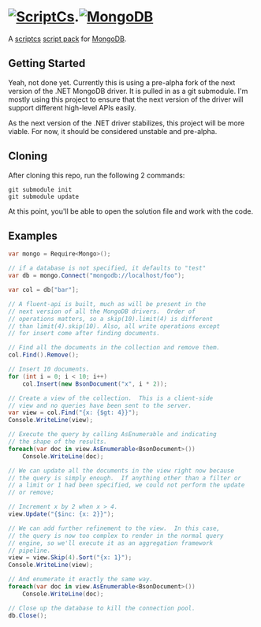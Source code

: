 # [![ScriptCs](https://secure.gravatar.com/avatar/5c754f646971d8bc800b9d4057931938?s=200)](http://scriptcs.net/).[![MongoDB](http://info.10gen.com/rs/10gen/images/MongoDB_Logo_Full.png)](http://mongodb.org/)

A [scriptcs](https://github.com/scriptcs/scriptcs) 
[script pack](https://github.com/scriptcs/scriptcs/wiki/Script-Packs-master-list) 
for [MongoDB](https://github.com/mongodb/mongo-csharp-driver).

## Getting Started

Yeah, not done yet.  Currently this is using a pre-alpha fork of the next 
version of the .NET MongoDB driver.  It is pulled in as a git submodule.  I'm mostly using
this project to ensure that the next version of the driver will support different
high-level APIs easily. 

As the next version of the .NET driver stabilizes, this project will be more viable.
For now, it should be considered unstable and pre-alpha.

## Cloning

After cloning this repo, run the following 2 commands:

	git submodule init
	git submodule update

At this point, you'll be able to open the solution file and work with the code.

## Examples

```csharp
var mongo = Require<Mongo>();

// if a database is not specified, it defaults to "test"
var db = mongo.Connect("mongodb://localhost/foo");

var col = db["bar"];

// A fluent-api is built, much as will be present in the 
// next version of all the MongoDB drivers.  Order of
// operations matters, so a skip(10).limit(4) is different
// than limit(4).skip(10). Also, all write operations except 
// for insert come after finding documents.

// Find all the documents in the collection and remove them.
col.Find().Remove();

// Insert 10 documents.
for (int i = 0; i < 10; i++)
	col.Insert(new BsonDocument("x", i * 2));

// Create a view of the collection.  This is a client-side
// view and no queries have been sent to the server.
var view = col.Find("{x: {$gt: 4}}");
Console.WriteLine(view);

// Execute the query by calling AsEnumerable and indicating
// the shape of the results.
foreach(var doc in view.AsEnumerable<BsonDocument>()) 
	Console.WriteLine(doc);

// We can update all the documents in the view right now because
// the query is simply enough.  If anything other than a filter or 
// a limit or 1 had been specified, we could not perform the update
// or remove;

// Increment x by 2 when x > 4.
view.Update("{$inc: {x: 2}}");

// We can add further refinement to the view.  In this case,
// the query is now too complex to render in the normal query
// engine, so we'll execute it as an aggregation framework
// pipeline.
view = view.Skip(4).Sort("{x: 1}");
Console.WriteLine(view);

// And enumerate it exactly the same way.
foreach(var doc in view.AsEnumerable<BsonDocument>()) 
	Console.WriteLine(doc);

// Close up the database to kill the connection pool.
db.Close();
```
